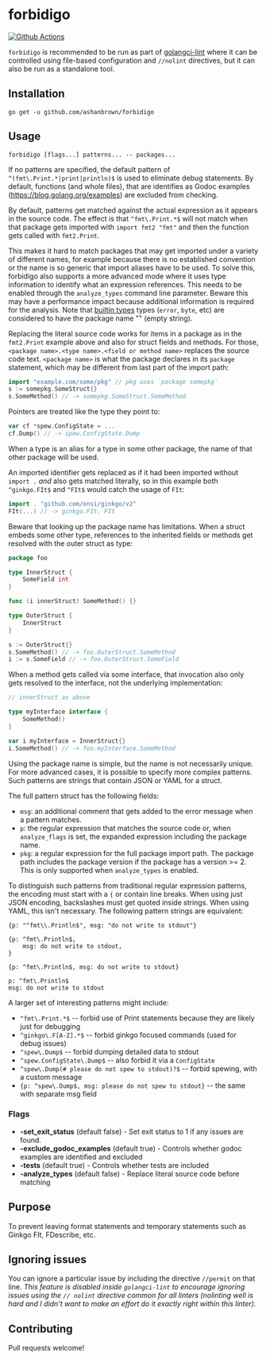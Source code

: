 # forbidigo

[![Github Actions](https://github.com/ashanbrown/forbidigo/actions/workflows/build.yml/badge.svg)](https://github.com/ashanbrown/forbidigo/actions/workflows/build.yml?query=branch%3Amaster)

`forbidigo` is recommended to be run as part of [golangci-lint](https://github.com/golangci/golangci-lint) where it can be controlled using file-based configuration and `//nolint` directives, but it can also be run as a standalone tool.

## Installation
```
go get -u github.com/ashanbrown/forbidigo
```

## Usage
```
forbidigo [flags...] patterns... -- packages...
```

If no patterns are specified, the default pattern of `^(fmt\.Print.*|print|println)$` is used to eliminate debug statements.  By default,
functions (and whole files), that are identifies as Godoc examples (https://blog.golang.org/examples) are excluded from 
checking.

By default, patterns get matched against the actual expression as it appears in
the source code. The effect is that `^fmt\.Print.*$` will not match when that
package gets imported with `import fmt2 "fmt"` and then the function gets
called with `fmt2.Print`.

This makes it hard to match packages that may get imported under a variety of
different names, for example because there is no established convention or the
name is so generic that import aliases have to be used. To solve this,
forbidigo also supports a more advanced mode where it uses type information to
identify what an expression references. This needs to be enabled through the
`analyze_types` command line parameter. Beware this may have a performance
impact because additional information is required for the analysis.  Note that 
[builtin types](https://pkg.go.dev/builtin) types (`error`, `byte`, etc) are 
considered to have the package name "" (empty string).

Replacing the literal source code works for items in a package as in the
`fmt2.Print` example above and also for struct fields and methods. For those,
`<package name>.<type name>.<field or method name>` replaces the source code
text. `<package name>` is what the package declares in its `package` statement,
which may be different from last part of the import path:
```go
import "example.com/some/pkg" // pkg uses `package somepkg`
s := somepkg.SomeStruct{}
s.SomeMethod() // -> somepkg.SomeStruct.SomeMethod
```

Pointers are treated like the type they point to:
```go
var cf *spew.ConfigState = ...
cf.Dump() // -> spew.ConfigState.Dump
```

When a type is an alias for a type in some other package, the name of that
other package will be used.

An imported identifier gets replaced as if it had been imported without `import .`
*and* also gets matched literally, so in this example both `^ginkgo.FIt$`
and `^FIt$` would catch the usage of `FIt`:
```go
import . "github.com/onsi/ginkgo/v2"
FIt(...) // -> ginkgo.FIt, FIt
```

Beware that looking up the package name has limitations. When a struct embeds
some other type, references to the inherited fields or methods get resolved
with the outer struct as type:
```go
package foo

type InnerStruct {
    SomeField int
}

func (i innerStruct) SomeMethod() {}

type OuterStruct {
    InnerStruct
}

s := OuterStruct{}
s.SomeMethod() // -> foo.OuterStruct.SomeMethod
i := s.SomeField // -> foo.OuterStruct.SomeField
```

When a method gets called via some interface, that invocation also only
gets resolved to the interface, not the underlying implementation:
```go
// innerStruct as above

type myInterface interface {
    SomeMethod()
}

var i myInterface = InnerStruct{}
i.SomeMethod() // -> foo.myInterface.SomeMethod
```

Using the package name is simple, but the name is not necessarily unique. For
more advanced cases, it is possible to specify more complex patterns. Such
patterns are strings that contain JSON or YAML for a struct.

The full pattern struct has the following fields:

* `msg`: an additional comment that gets added to the error message when a
  pattern matches.
* `p`: the regular expression that matches the source code or, when `analyze_flags` is set, the expanded
  expression including the package name.
* `pkg`: a regular expression for the full package import path. The package
  path includes the package version if the package has a version >= 2. This is
  only supported when `analyze_types` is enabled.

To distinguish such patterns from traditional regular expression patterns, the
encoding must start with a `{` or contain line breaks. When using just JSON
encoding, backslashes must get quoted inside strings. When using YAML, this
isn't necessary. The following pattern strings are equivalent:
```
{p: "^fmt\\.Println$", msg: "do not write to stdout"}

{p: ^fmt\.Println$,
    msg: do not write to stdout,
}

{p: ^fmt\.Println$, msg: do not write to stdout}

p: ^fmt\.Println$
msg: do not write to stdout
```

A larger set of interesting patterns might include:

* `^fmt\.Print.*$` -- forbid use of Print statements because they are likely just for debugging
* `^ginkgo\.F[A-Z].*$` -- forbid ginkgo focused commands (used for debug issues)
* `^spew\.Dump$` -- forbid dumping detailed data to stdout
* `^spew.ConfigState\.Dump$` -- also forbid it via a `ConfigState`
* `^spew\.Dump(# please do not spew to stdout)?$` -- forbid spewing, with a custom message
* `{p: ^spew\.Dump$, msg: please do not spew to stdout}` -- the same with separate msg field

### Flags
- **-set_exit_status** (default false) - Set exit status to 1 if any issues are found.
- **-exclude_godoc_examples** (default true) - Controls whether godoc examples are identified and excluded
- **-tests** (default true) - Controls whether tests are included
- **-analyze_types** (default false) - Replace literal source code before matching

## Purpose

To prevent leaving format statements and temporary statements such as Ginkgo FIt, FDescribe, etc.

## Ignoring issues

You can ignore a particular issue by including the directive `//permit` on that line.  *This feature is disabled inside `golangci-lint` to encourage ignoring issues using the `// nolint` directive common for all linters (nolinting well is hard and I didn't want to make an effort do it exactly right within this linter).*

## Contributing

Pull requests welcome!
